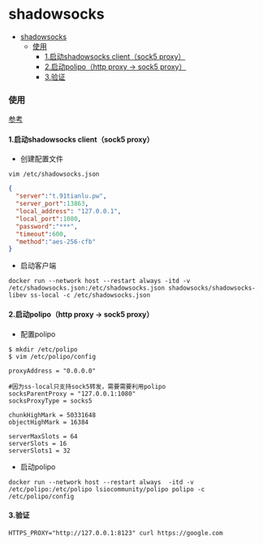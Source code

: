 # shadowsocks

<!-- @import "[TOC]" {cmd="toc" depthFrom=1 depthTo=6 orderedList=false} -->
<!-- code_chunk_output -->

- [shadowsocks](#shadowsocks)
    - [使用](#使用)
      - [1.启动shadowsocks client（sock5 proxy）](#1启动shadowsocks-clientsock5-proxy)
      - [2.启动polipo（http proxy -> sock5 proxy）](#2启动polipohttp-proxy-sock5-proxy)
      - [3.验证](#3验证)

<!-- /code_chunk_output -->

### 使用

[参考](https://github.com/shadowsocks/shadowsocks-libev)
#### 1.启动shadowsocks client（sock5 proxy）

* 创建配置文件
```shell
vim /etc/shadowsocks.json
```
```json
{
  "server":"t.91tianlu.pw",
  "server_port":13863,
  "local_address": "127.0.0.1",
  "local_port":1080,
  "password":"***",
  "timeout":600,
  "method":"aes-256-cfb"
}
```

* 启动客户端
```shell
docker run --network host --restart always -itd -v /etc/shadowsocks.json:/etc/shadowsocks.json shadowsocks/shadowsocks-libev ss-local -c /etc/shadowsocks.json
```

#### 2.启动polipo（http proxy -> sock5 proxy）

* 配置polipo
```shell
$ mkdir /etc/polipo
$ vim /etc/polipo/config

proxyAddress = "0.0.0.0"

#因为ss-local只支持sock5转发，需要需要利用polipo
socksParentProxy = "127.0.0.1:1080"
socksProxyType = socks5

chunkHighMark = 50331648
objectHighMark = 16384

serverMaxSlots = 64
serverSlots = 16
serverSlots1 = 32
```

* 启动polipo
```shell
docker run --network host --restart always  -itd -v /etc/polipo:/etc/polipo lsiocommunity/polipo polipo -c /etc/polipo/config
```

#### 3.验证

```shell
HTTPS_PROXY="http://127.0.0.1:8123" curl https://google.com
```
